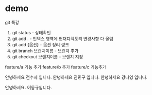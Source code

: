 # demo
git 특강

1. git status - 상태확인
2. git add . - 인덱스 영역에 현재디렉토리 변경사항 다 올림
3. git add {옵션} - 옵션 정리 링크
4. git branch 브랜치이름 - 브랜치 추가
5. git checkout 브랜치이름 - 브랜치 지정

feature/a 기능 추가
feature/b 추가 
feature/c 기능추가


안녕하세요 전수지 입니다.
안녕하세요 진민구 입니다.
안녕하세요 강나영 입니다.

안녕하세요. 이동규입니다.

